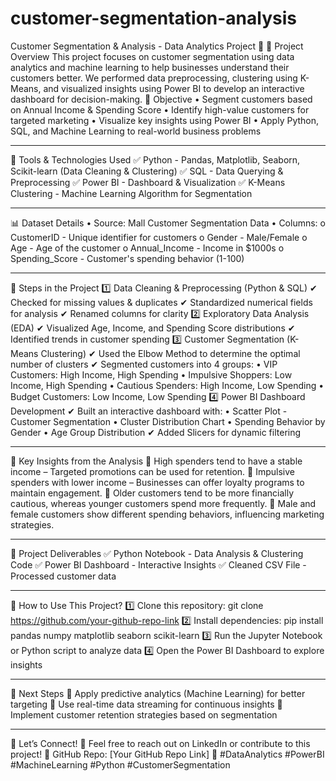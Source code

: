 # customer-segmentation-analysis
Customer Segmentation & Analysis - Data Analytics Project 🚀
📌 Project Overview
This project focuses on customer segmentation using data analytics and machine learning to help businesses understand their customers better. We performed data preprocessing, clustering using K-Means, and visualized insights using Power BI to develop an interactive dashboard for decision-making.
🎯 Objective
•	Segment customers based on Annual Income & Spending Score
•	Identify high-value customers for targeted marketing
•	Visualize key insights using Power BI
•	Apply Python, SQL, and Machine Learning to real-world business problems
________________________________________
🔹 Tools & Technologies Used
✅ Python - Pandas, Matplotlib, Seaborn, Scikit-learn (Data Cleaning & Clustering)
✅ SQL - Data Querying & Preprocessing
✅ Power BI - Dashboard & Visualization
✅ K-Means Clustering - Machine Learning Algorithm for Segmentation
________________________________________
📊 Dataset Details
•	Source: Mall Customer Segmentation Data
•	Columns: 
o	CustomerID - Unique identifier for customers
o	Gender - Male/Female
o	Age - Age of the customer
o	Annual_Income - Income in $1000s
o	Spending_Score - Customer's spending behavior (1-100)
________________________________________
📌 Steps in the Project
1️⃣ Data Cleaning & Preprocessing (Python & SQL)
✔ Checked for missing values & duplicates
✔ Standardized numerical fields for analysis
✔ Renamed columns for clarity
2️⃣ Exploratory Data Analysis (EDA)
✔ Visualized Age, Income, and Spending Score distributions
✔ Identified trends in customer spending
3️⃣ Customer Segmentation (K-Means Clustering)
✔ Used the Elbow Method to determine the optimal number of clusters
✔ Segmented customers into 4 groups:
•	VIP Customers: High Income, High Spending
•	Impulsive Shoppers: Low Income, High Spending
•	Cautious Spenders: High Income, Low Spending
•	Budget Customers: Low Income, Low Spending
4️⃣ Power BI Dashboard Development
✔ Built an interactive dashboard with:
•	Scatter Plot - Customer Segmentation
•	Cluster Distribution Chart
•	Spending Behavior by Gender
•	Age Group Distribution ✔ Added Slicers for dynamic filtering
________________________________________
🔹 Key Insights from the Analysis
📌 High spenders tend to have a stable income – Targeted promotions can be used for retention.
📌 Impulsive spenders with lower income – Businesses can offer loyalty programs to maintain engagement.
📌 Older customers tend to be more financially cautious, whereas younger customers spend more frequently.
📌 Male and female customers show different spending behaviors, influencing marketing strategies.
________________________________________
🚀 Project Deliverables
✅ Python Notebook - Data Analysis & Clustering Code
✅ Power BI Dashboard - Interactive Insights
✅ Cleaned CSV File - Processed customer data
________________________________________
📢 How to Use This Project?
1️⃣ Clone this repository:
 git clone https://github.com/your-github-repo-link
2️⃣ Install dependencies:
 pip install pandas numpy matplotlib seaborn scikit-learn
3️⃣ Run the Jupyter Notebook or Python script to analyze data 4️⃣ Open the Power BI Dashboard to explore insights
________________________________________
📌 Next Steps
📌 Apply predictive analytics (Machine Learning) for better targeting
📌 Use real-time data streaming for continuous insights
📌 Implement customer retention strategies based on segmentation
________________________________________
📢 Let’s Connect!
📩 Feel free to reach out on LinkedIn or contribute to this project!
🔗 GitHub Repo: [Your GitHub Repo Link]
🚀 #DataAnalytics #PowerBI #MachineLearning #Python #CustomerSegmentation

